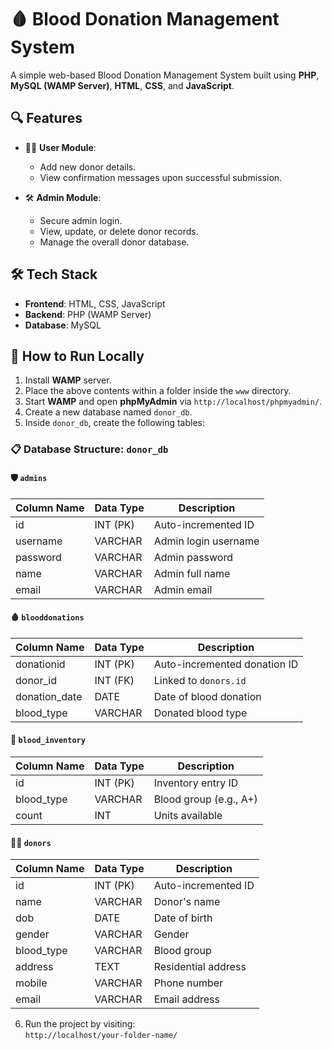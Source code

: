 # 🩸 Blood Donation Management System

A simple web-based Blood Donation Management System built using **PHP**, **MySQL (WAMP Server)**, **HTML**, **CSS**, and **JavaScript**.

## 🔍 Features

- 🧍‍♂️ **User Module**:  
  - Add new donor details.
  - View confirmation messages upon successful submission.

- 🛠️ **Admin Module**:  
  - Secure admin login.
  - View, update, or delete donor records.
  - Manage the overall donor database.

## 🛠 Tech Stack

- **Frontend**: HTML, CSS, JavaScript  
- **Backend**: PHP (WAMP Server)  
- **Database**: MySQL

## 🚀 How to Run Locally

1. Install **WAMP** server.
2. Place the above contents within a folder inside the `www` directory.
3. Start **WAMP** and open **phpMyAdmin** via `http://localhost/phpmyadmin/`.
4. Create a new database named `donor_db`.
5. Inside `donor_db`, create the following tables:

### 📋 Database Structure: `donor_db`

#### 🛡️ `admins`
| Column Name | Data Type | Description         |
|-------------|------------|---------------------|
| id          | INT (PK)   | Auto-incremented ID |
| username    | VARCHAR    | Admin login username |
| password    | VARCHAR    | Admin password |
| name        | VARCHAR    | Admin full name     |
| email       | VARCHAR    | Admin email         |

#### 🩸 `blooddonations`
| Column Name     | Data Type | Description                     |
|------------------|-----------|---------------------------------|
| donationid       | INT (PK)  | Auto-incremented donation ID    |
| donor_id         | INT (FK)  | Linked to `donors.id`           |
| donation_date    | DATE      | Date of blood donation          |
| blood_type       | VARCHAR   | Donated blood type              |

#### 🏪 `blood_inventory`
| Column Name | Data Type | Description         |
|-------------|-----------|---------------------|
| id          | INT (PK)  | Inventory entry ID  |
| blood_type  | VARCHAR   | Blood group (e.g., A+) |
| count       | INT       | Units available      |

#### 🙋‍♂️ `donors`
| Column Name | Data Type | Description         |
|-------------|-----------|---------------------|
| id          | INT (PK)  | Auto-incremented ID |
| name        | VARCHAR   | Donor's name        |
| dob         | DATE      | Date of birth       |
| gender      | VARCHAR   | Gender              |
| blood_type  | VARCHAR   | Blood group         |
| address     | TEXT      | Residential address |
| mobile      | VARCHAR   | Phone number        |
| email       | VARCHAR   | Email address       |

6. Run the project by visiting:  
   `http://localhost/your-folder-name/`


